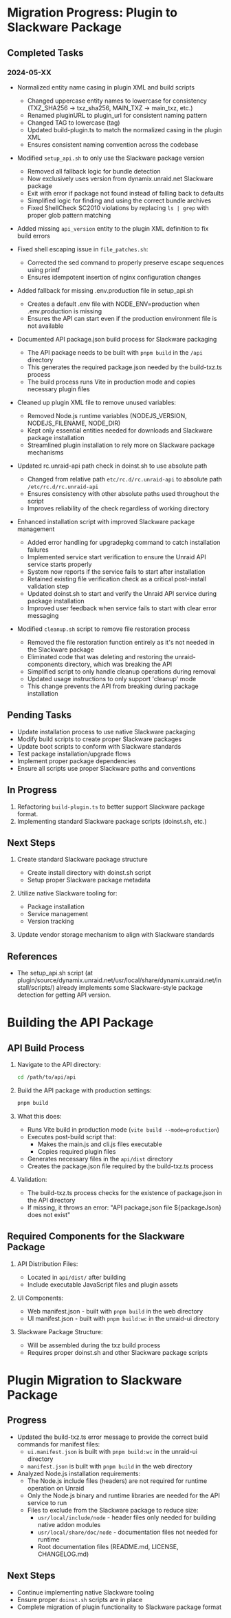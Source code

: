 # Migration Progress: Plugin to Slackware Package

## Completed Tasks

### 2024-05-XX

- Normalized entity name casing in plugin XML and build scripts
  - Changed uppercase entity names to lowercase for consistency (TXZ_SHA256 → txz_sha256, MAIN_TXZ → main_txz, etc.)
  - Renamed pluginURL to plugin_url for consistent naming pattern
  - Changed TAG to lowercase (tag)
  - Updated build-plugin.ts to match the normalized casing in the plugin XML
  - Ensures consistent naming convention across the codebase

- Modified `setup_api.sh` to only use the Slackware package version
  - Removed all fallback logic for bundle detection
  - Now exclusively uses version from dynamix.unraid.net Slackware package
  - Exit with error if package not found instead of falling back to defaults
  - Simplified logic for finding and using the correct bundle archives
  - Fixed ShellCheck SC2010 violations by replacing `ls | grep` with proper glob pattern matching
- Added missing `api_version` entity to the plugin XML definition to fix build errors
- Fixed shell escaping issue in `file_patches.sh`:
  - Corrected the sed command to properly preserve escape sequences using printf
  - Ensures idempotent insertion of nginx configuration changes
- Added fallback for missing .env.production file in setup_api.sh
  - Creates a default .env file with NODE_ENV=production when .env.production is missing
  - Ensures the API can start even if the production environment file is not available
- Documented API package.json build process for Slackware packaging
  - The API package needs to be built with `pnpm build` in the `/api` directory
  - This generates the required package.json needed by the build-txz.ts process
  - The build process runs Vite in production mode and copies necessary plugin files
- Cleaned up plugin XML file to remove unused variables:
  - Removed Node.js runtime variables (NODEJS_VERSION, NODEJS_FILENAME, NODE_DIR)
  - Kept only essential entities needed for downloads and Slackware package installation
  - Streamlined plugin installation to rely more on Slackware package mechanisms
- Updated rc.unraid-api path check in doinst.sh to use absolute path
  - Changed from relative path `etc/rc.d/rc.unraid-api` to absolute path `/etc/rc.d/rc.unraid-api`
  - Ensures consistency with other absolute paths used throughout the script
  - Improves reliability of the check regardless of working directory
- Enhanced installation script with improved Slackware package management
  - Added error handling for upgradepkg command to catch installation failures
  - Implemented service start verification to ensure the Unraid API service starts properly
  - System now reports if the service fails to start after installation
  - Retained existing file verification check as a critical post-install validation step
  - Updated doinst.sh to start and verify the Unraid API service during package installation
  - Improved user feedback when service fails to start with clear error messaging
- Modified `cleanup.sh` script to remove file restoration process
  - Removed the file restoration function entirely as it's not needed in the Slackware package
  - Eliminated code that was deleting and restoring the unraid-components directory, which was breaking the API
  - Simplified script to only handle cleanup operations during removal
  - Updated usage instructions to only support 'cleanup' mode
  - This change prevents the API from breaking during package installation

## Pending Tasks

- Update installation process to use native Slackware packaging
- Modify build scripts to create proper Slackware packages
- Update boot scripts to conform with Slackware standards
- Test package installation/upgrade flows
- Implement proper package dependencies
- Ensure all scripts use proper Slackware paths and conventions

## In Progress

1. Refactoring `build-plugin.ts` to better support Slackware package format.
2. Implementing standard Slackware package scripts (doinst.sh, etc.)

## Next Steps

1. Create standard Slackware package structure
   - Create install directory with doinst.sh script
   - Setup proper Slackware package metadata

2. Utilize native Slackware tooling for:
   - Package installation
   - Service management
   - Version tracking

3. Update vendor storage mechanism to align with Slackware standards

## References

- The setup_api.sh script (at plugin/source/dynamix.unraid.net/usr/local/share/dynamix.unraid.net/install/scripts/) already implements some Slackware-style package detection for getting API version. 

# Building the API Package

## API Build Process

1. Navigate to the API directory:
   ```bash
   cd /path/to/api/api
   ```

2. Build the API package with production settings:
   ```bash
   pnpm build
   ```

3. What this does:
   - Runs Vite build in production mode (`vite build --mode=production`)
   - Executes post-build script that:
     - Makes the main.js and cli.js files executable
     - Copies required plugin files
   - Generates necessary files in the `api/dist` directory
   - Creates the package.json file required by the build-txz.ts process

4. Validation:
   - The build-txz.ts process checks for the existence of package.json in the API directory
   - If missing, it throws an error: "API package.json file ${packageJson} does not exist"

## Required Components for the Slackware Package

1. API Distribution Files:
   - Located in `api/dist/` after building
   - Include executable JavaScript files and plugin assets

2. UI Components:
   - Web manifest.json - built with `pnpm build` in the web directory
   - UI manifest.json - built with `pnpm build:wc` in the unraid-ui directory

3. Slackware Package Structure:
   - Will be assembled during the txz build process
   - Requires proper doinst.sh and other Slackware package scripts

# Plugin Migration to Slackware Package

## Progress

- Updated the build-txz.ts error message to provide the correct build commands for manifest files:
  - `ui.manifest.json` is built with `pnpm build:wc` in the unraid-ui directory
  - `manifest.json` is built with `pnpm build` in the web directory
- Analyzed Node.js installation requirements:
  - The Node.js include files (headers) are not required for runtime operation on Unraid
  - Only the Node.js binary and runtime libraries are needed for the API service to run
  - Files to exclude from the Slackware package to reduce size:
    - `usr/local/include/node` - header files only needed for building native addon modules
    - `usr/local/share/doc/node` - documentation files not needed for runtime
    - Root documentation files (README.md, LICENSE, CHANGELOG.md)

## Next Steps

- Continue implementing native Slackware tooling
- Ensure proper `doinst.sh` scripts are in place
- Complete migration of plugin functionality to Slackware package format